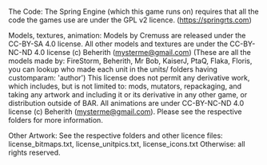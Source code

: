 The Code:
The Spring Engine (which this game runs on) requires that all the code the games use are under the GPL v2 licence. (https://springrts.com)

Models, textures, animation:
Models by Cremuss are released under the CC-BY-SA 4.0 license. 
All other models and textures are under the CC-BY-NC-ND 4.0 license (c) Beherith (mysterme@gmail.com)
(These are all the models made by: FireStorm, Beherith, Mr Bob, KaiserJ, PtaQ, Flaka, Floris, you can lookup who made each unit in the units/ folders having customparam: 'author')
This license does not permit any derivative work, which includes, but is not limited to: mods, mutators, repackaging, and taking any artwork and including it or its derivative in any other game, or distribution outside of BAR. 
All animations are under CC-BY-NC-ND 4.0 license (c) Beherith (mysterme@gmail.com).
Please see the respective folders for more information.

Other Artwork:
See the respective folders and other licence files: license_bitmaps.txt, license_unitpics.txt, license_icons.txt
Otherwise: all rights reserved.

